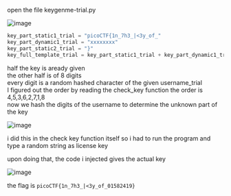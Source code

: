 open the file keygenme-trial.py

![image](https://github.com/Adarshredd/picoctf-writeups/assets/145366498/1a63dfc9-3746-4be3-b99a-40b9b79f4bc3)

```py
key_part_static1_trial = "picoCTF{1n_7h3_|<3y_of_"
key_part_dynamic1_trial = "xxxxxxxx"
key_part_static2_trial = "}"
key_full_template_trial = key_part_static1_trial + key_part_dynamic1_trial + key_part_static2_trial
```

half the key is aready given<br>
the other half is of 8 digits<br>
every digit is a random hashed character of the given username_trial<br>
I figured out the order by reading the check_key function
the order is 4,5,3,6,2,7,1,8<br>
now we hash the digits of the username to determine the unknown part of the key

![image](https://github.com/Adarshredd/picoctf-writeups/assets/145366498/89baf367-c4da-408f-8e6b-d759b2d651d4)


i did this in the check key function itself so i had to run the program and type a random string as license key

upon doing that, the code i injected gives the actual key

![image](https://github.com/Adarshredd/picoctf-writeups/assets/145366498/d1372a41-6d9e-4b6f-8dfa-11e3cfd052db)

the flag is
`picoCTF{1n_7h3_|<3y_of_01582419}`
